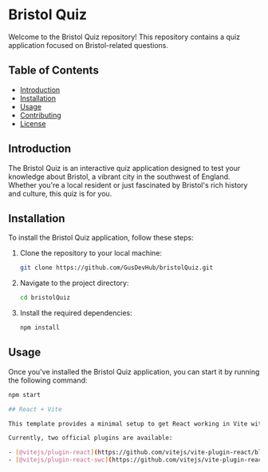 # Bristol Quiz

Welcome to the Bristol Quiz repository! This repository contains a quiz application focused on Bristol-related questions.

## Table of Contents

- [Introduction](#introduction)
- [Installation](#installation)
- [Usage](#usage)
- [Contributing](#contributing)
- [License](#license)

## Introduction

The Bristol Quiz is an interactive quiz application designed to test your knowledge about Bristol, a vibrant city in the southwest of England. Whether you're a local resident or just fascinated by Bristol's rich history and culture, this quiz is for you.

## Installation

To install the Bristol Quiz application, follow these steps:

1. Clone the repository to your local machine:

    ```bash
    git clone https://github.com/GusDevHub/bristolQuiz.git
    ```

2. Navigate to the project directory:

    ```bash
    cd bristolQuiz
    ```

3. Install the required dependencies:

    ```bash
    npm install
    ```

## Usage

Once you've installed the Bristol Quiz application, you can start it by running the following command:

```bash
npm start

## React + Vite

This template provides a minimal setup to get React working in Vite with HMR and some ESLint rules.

Currently, two official plugins are available:

- [@vitejs/plugin-react](https://github.com/vitejs/vite-plugin-react/blob/main/packages/plugin-react/README.md) uses [Babel](https://babeljs.io/) for Fast Refresh
- [@vitejs/plugin-react-swc](https://github.com/vitejs/vite-plugin-react-swc) uses [SWC](https://swc.rs/) for Fast Refresh
